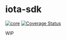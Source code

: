 # iota-sdk

[![core](https://github.com/Alex6323/iota-sdk/actions/workflows/core.yml/badge.svg)](https://github.com/Alex6323/iota-sdk/actions/workflows/core.yml)
[![Coverage Status](https://coveralls.io/repos/github/Alex6323/iota-sdk/badge.svg?branch=chore/tests/increase-coverage-1)](https://coveralls.io/github/Alex6323/iota-sdk?branch=chore/tests/increase-coverage-1)

WIP
